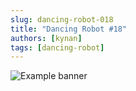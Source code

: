 ```yaml
---
slug: dancing-robot-018
title: "Dancing Robot #18"
authors: [kynan]
tags: [dancing-robot]
---
```


![Example banner](/img/stories/dancing-robot/018.png)
